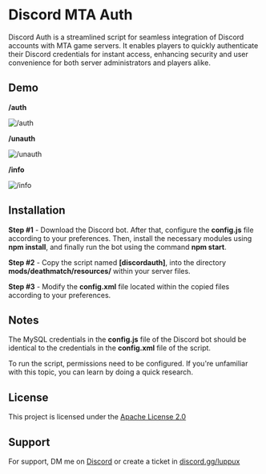
# Discord MTA Auth

Discord Auth is a streamlined script for seamless integration of Discord accounts with MTA game servers. It enables players to quickly authenticate their Discord credentials for instant access, enhancing security and user convenience for both server administrators and players alike.



## Demo

**/auth**

![/auth](https://resmim.net/cdn/2025/06/13/TyxPSc.png)

**/unauth**

![/unauth](https://resmim.net/cdn/2025/06/13/Tyx9Oj.png)

**/info**

![/info](https://resmim.net/cdn/2025/06/13/TyxpsD.png)

## Installation

**Step #1** - Download the Discord bot. After that, configure the **config.js** file according to your preferences. Then, install the necessary modules using **npm install**, and finally run the bot using the command **npm start**.

**Step #2** - Copy the script named **[discordauth]**, into the directory **mods/deathmatch/resources/** within your server files.

**Step #3** - Modify the **config.xml** file located within the copied files according to your preferences.


## Notes

The MySQL credentials in the **config.js** file of the Discord bot should be identical to the credentials in the **config.xml** file of the script.

To run the script, permissions need to be configured. If you're unfamiliar with this topic, you can learn by doing a quick research.
## License

This project is licensed under the [Apache License 2.0](https://choosealicense.com/licenses/apache-2.0/)


## Support

For support, DM me on [Discord](https://discord.com/users/1096540990162088058) or create a ticket in [discord.gg/luppux](https://discord.gg/luppux)

